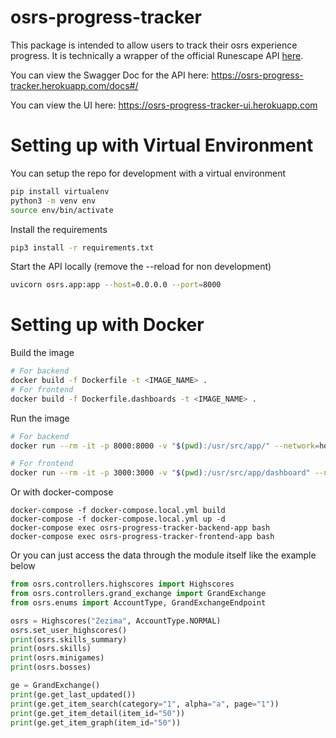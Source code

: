 # osrs-progress-tracker
This package is intended to allow users to track their osrs experience progress. It is technically a wrapper of the official Runescape API [here](https://runescape.wiki/w/Application_programming_interface).

You can view the Swagger Doc for the API here: https://osrs-progress-tracker.herokuapp.com/docs#/

You can view the UI here: https://osrs-progress-tracker-ui.herokuapp.com

# Setting up with Virtual Environment
You can setup the repo for development with a virtual environment
```bash
pip install virtualenv
python3 -m venv env
source env/bin/activate
```

Install the requirements
```bash
pip3 install -r requirements.txt
```

Start the API locally (remove the --reload for non development)
```bash
uvicorn osrs.app:app --host=0.0.0.0 --port=8000
```

# Setting up with Docker
Build the image
```bash
# For backend
docker build -f Dockerfile -t <IMAGE_NAME> .
# For frontend
docker build -f Dockerfile.dashboards -t <IMAGE_NAME> .
```

Run the image
```bash
# For backend
docker run --rm -it -p 8000:8000 -v "$(pwd):/usr/src/app/" --network=host <IMAGE_NAME>

# For frontend
docker run --rm -it -p 3000:3000 -v "$(pwd):/usr/src/app/dashboard" --network=host <IMAGE_NAME>
```

Or with docker-compose
```
docker-compose -f docker-compose.local.yml build
docker-compose -f docker-compose.local.yml up -d
docker-compose exec osrs-progress-tracker-backend-app bash
docker-compose exec osrs-progress-tracker-frontend-app bash
```

Or you can just access the data through the module itself like the example below
```python
from osrs.controllers.highscores import Highscores
from osrs.controllers.grand_exchange import GrandExchange
from osrs.enums import AccountType, GrandExchangeEndpoint

osrs = Highscores("Zezima", AccountType.NORMAL)
osrs.set_user_highscores()
print(osrs.skills_summary)
print(osrs.skills)
print(osrs.minigames)
print(osrs.bosses)

ge = GrandExchange()
print(ge.get_last_updated())
print(ge.get_item_search(category="1", alpha="a", page="1"))
print(ge.get_item_detail(item_id="50"))
print(ge.get_item_graph(item_id="50"))
```
